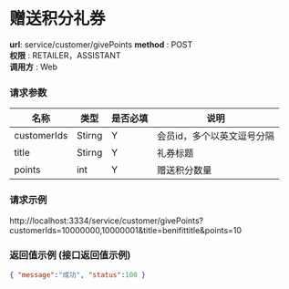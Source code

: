 赠送积分礼券
=======

**url**: service/customer/givePoints
**method** : POST  
**权限** : RETAILER，ASSISTANT  
**调用方** : Web

### 请求参数

|     名称  	 |  类型   | 是否必填  |             说明                                                   |
|------------|--------|----------|-------------------------------------------------------------------|
| customerIds     | Stirng    | Y        | 会员id，多个以英文逗号分隔                                                        |
| title     | Stirng    | Y        | 礼券标题                                                        |
| points     | int    | Y        | 赠送积分数量                                                        |

### 请求示例
http://localhost:3334/service/customer/givePoints?customerIds=10000000,10000001&title=benifittitle&points=10

### 返回值示例 (接口返回值示例)

```json
{ "message":"成功", "status":100 }
```